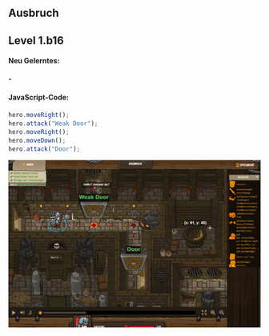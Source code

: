 ## **Ausbruch**
## Level 1.b16

#### Neu Gelerntes:
<b>-</b>

[comment]: <> (Was wurde gelernt und wie funktioniert die Technik?)

#### JavaScript-Code:
```js
hero.moveRight();
hero.attack("Weak Door");
hero.moveRight();
hero.moveDown();
hero.attack("Door");
```
![image](lvl1_b16.png)